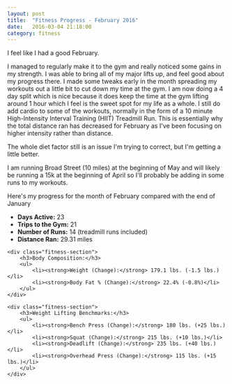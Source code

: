 ```yaml
---
layout: post
title:  "Fitness Progress - February 2016"
date:   2016-03-04 21:18:00
category: fitness
---
```


I feel like I had a good February.

I managed to regularly make it to the gym and really noticed some gains in my strength.  I was able to bring all of my major lifts up, and feel good about my progress there.  I made some tweaks early in the month spreading my workouts out a little bit to cut down my time at the gym.  I am now doing a 4 day split which is nice because it does keep the time at the gym lifting around 1 hour which I feel is the sweet spot for my life as a whole.  I still do add cardio to some of the workouts, normally in the form of a 10 minute High-Intensity Interval Training (HIIT) Treadmill Run.  This is essentially why the total distance ran has decreased for February as I've been focusing on higher intensity rather than distance.

The whole diet factor still is an issue I'm trying to correct, but I'm getting a little better.

I am running Broad Street (10 miles) at the beginning of May and will likely be running a 15k at the beginning of April so I'll probably be adding in some runs to my workouts.

Here's my progress for the month of February compared with the end of January

<div class="fitness-progress">
    <div class="fitness-section">
        <ul>
            <li><strong>Days Active:</strong> 23</li>
            <li><strong>Trips to the Gym:</strong> 21</li>
            <li><strong>Number of Runs:</strong> 14 (treadmill runs included)</li>
            <li><strong>Distance Ran:</strong> 29.31 miles</li>
        </ul>
    </div>

    <div class="fitness-section">
        <h3>Body Composition:</h3>
        <ul>
            <li><strong>Weight (Change):</strong> 179.1 lbs. (-1.5 lbs.)</li>
            <li><strong>Body Fat % (Change):</strong> 22.4% (-0.8%)</li>
        </ul>
    </div>

    <div class="fitness-section">
        <h3>Weight Lifting Benchmarks:</h3>
        <ul>
            <li><strong>Bench Press (Change):</strong> 180 lbs. (+25 lbs.)</li>
            <li><strong>Squat (Change):</strong> 215 lbs. (+10 lbs.)</li>
            <li><strong>Deadlift (Change):</strong> 235 lbs. (+40 lbs.)</li>
            <li><strong>Overhead Press (Change):</strong> 115 lbs. (+15 lbs.)</li>
        </ul>
    </div>
</div>